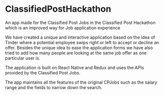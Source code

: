 # ClassifiedPostHackathon
An app made for the Classified Post Jobs in the Classified Post Hackathon which is an improved way for Job application experience

We have created a unique and interactive application based on the idea of Tinder where a potential employee swips right or left to accept or decline an offer.
Besides the unique idea to ease the application forms we have also tried to add how many people are looking at the same job offer as one particular user is.

The application is built on React Native and Redux and uses the APIs provided by the Classified Post Jobs.

The app maintains all the features of the original CPJobs such as the salary range and the fields to narrow down the search.
